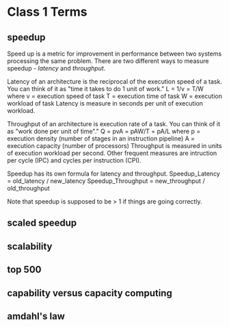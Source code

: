 Class 1 Terms
=================

## speedup
Speed up is a metric for improvement in performance between two systems processing the same problem. There are two different ways to measure speedup - *latency* and *throughput*.

Latency of an architecture is the reciprocal of the execution speed of a task. You can think of it as "time it takes to do 1 unit of work."
    L = 1/v = T/W
    where
    v = execution speed of task
    T = execution time of task
    W = execution workload of task
Latency is measure in seconds per unit of execution workload.

Throughput of an architecture is execution rate of a task. You can think of it as "work done per unit of time"."
    Q = pvA = pAW/T = pA/L
    where
    p = execution density (number of stages in an instruction pipeline)
    A = execution capacity (number of processors)
Throughput is measured in units of execution workload per second. Other frequent measures are intruction per cycle (IPC) and cycles per instruction (CPI).

Speedup has its own formula for latency and throughput.
    Speedup_Latency = old_latency / new_latency
    Speedup_Throughput = new_throughput / old_throughput

Note that speedup is supposed to be > 1 if things are going correctly.

## scaled speedup
## scalability
## top 500
## capability versus capacity computing
## amdahl's law
